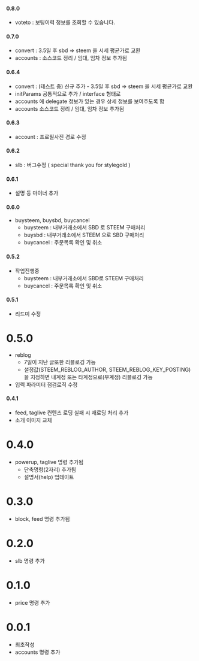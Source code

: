#### 0.8.0

* voteto : 보팅이력 정보를 조회할 수 있습니다.

#### 0.7.0

* convert : 3.5일 후 sbd => steem 을 시세 평균가로 교환
* accounts : 소스코드 정리 / 임대, 임차 정보 추가됨

#### 0.6.4

* convert : (테스트 중) 신규 추가 - 3.5일 후 sbd => steem 을 시세 평균가로 교환
* initParams 공통적으로 추가 / interface 형태로 
* accounts 에 delegate 정보가 있는 경우 상세 정보를 보여주도록 함
* accounts 소스코드 정리 / 임대, 임차 정보 추가됨

#### 0.6.3

* account : 프로필사진 경로 수정

#### 0.6.2

* slb : 버그수정 ( special thank you for stylegold )

#### 0.6.1

* 설명 등 마이너 추가

#### 0.6.0

* buysteem, buysbd, buycancel
  * buysteem : 내부거래소에서 SBD 로 STEEM 구매처리
  * buysbd : 내부거래소에서 STEEM 으로 SBD 구매처리
  * buycancel : 주문목록 확인 및 취소

#### 0.5.2

* 작업진행중
  * buysteem : 내부거래소에서 SBD로 STEEM 구매처리
  * buycancel : 주문목록 확인 및 취소

#### 0.5.1

* 리드미 수정

# 0.5.0

* reblog
  * 7일이 지난 글또한 리블로깅 가능
  * 설정값(STEEM_REBLOG_AUTHOR, STEEM_REBLOG_KEY_POSTING)을 지정하면 내계정 또는 타계정으로(부계정) 리블로깅 가능
* 입력 파라미터 점검로직 수정

#### 0.4.1

* feed, taglive 컨텐츠 로딩 실패 시 재로딩 처리 추가
* 소개 이미지 교체

# 0.4.0

* powerup, taglive 명령 추가됨
  * 단축명령(2자리) 추가됨
  * 설명서(help) 업데이트

# 0.3.0

* block, feed 명령 추가됨

# 0.2.0

* slb 명령 추가

# 0.1.0

* price 명령 추가

# 0.0.1

* 최초작성
* accounts 명령 추가